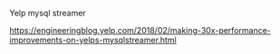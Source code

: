 Yelp mysql streamer

https://engineeringblog.yelp.com/2018/02/making-30x-performance-improvements-on-yelps-mysqlstreamer.html
